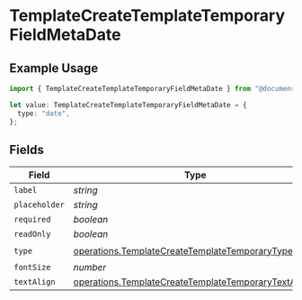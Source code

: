 # TemplateCreateTemplateTemporaryFieldMetaDate

## Example Usage

```typescript
import { TemplateCreateTemplateTemporaryFieldMetaDate } from "@documenso/sdk-typescript/models/operations";

let value: TemplateCreateTemplateTemporaryFieldMetaDate = {
  type: "date",
};
```

## Fields

| Field                                                                                                                        | Type                                                                                                                         | Required                                                                                                                     | Description                                                                                                                  |
| ---------------------------------------------------------------------------------------------------------------------------- | ---------------------------------------------------------------------------------------------------------------------------- | ---------------------------------------------------------------------------------------------------------------------------- | ---------------------------------------------------------------------------------------------------------------------------- |
| `label`                                                                                                                      | *string*                                                                                                                     | :heavy_minus_sign:                                                                                                           | N/A                                                                                                                          |
| `placeholder`                                                                                                                | *string*                                                                                                                     | :heavy_minus_sign:                                                                                                           | N/A                                                                                                                          |
| `required`                                                                                                                   | *boolean*                                                                                                                    | :heavy_minus_sign:                                                                                                           | N/A                                                                                                                          |
| `readOnly`                                                                                                                   | *boolean*                                                                                                                    | :heavy_minus_sign:                                                                                                           | N/A                                                                                                                          |
| `type`                                                                                                                       | [operations.TemplateCreateTemplateTemporaryTypeDate](../../models/operations/templatecreatetemplatetemporarytypedate.md)     | :heavy_check_mark:                                                                                                           | N/A                                                                                                                          |
| `fontSize`                                                                                                                   | *number*                                                                                                                     | :heavy_minus_sign:                                                                                                           | N/A                                                                                                                          |
| `textAlign`                                                                                                                  | [operations.TemplateCreateTemplateTemporaryTextAlign4](../../models/operations/templatecreatetemplatetemporarytextalign4.md) | :heavy_minus_sign:                                                                                                           | N/A                                                                                                                          |